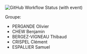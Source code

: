 ![GitHub Workflow Status (with event)](https://img.shields.io/github/actions/workflow/status/Ordwen/xtrem-craft-workshop/node.js.yml)

Groupe:
- PERGANDE Olivier
- CHEW Benjamin
- BERGEZ-VIGNEAU Thibaud
- CRISPEL Clément
- ESPALLIER Samuel
